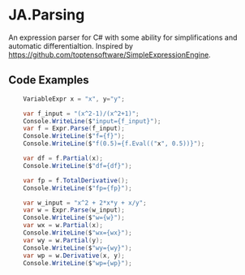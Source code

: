 # JA.Parsing
An expression parser for C# with some ability for simplifications and automatic differentialtion. Inspired by https://github.com/toptensoftware/SimpleExpressionEngine.

## Code Examples

```C#
    VariableExpr x = "x", y="y";

    var f_input = "(x^2-1)/(x^2+1)";
    Console.WriteLine($"input={f_input}");
    var f = Expr.Parse(f_input);
    Console.WriteLine($"f={f}");
    Console.WriteLine($"f(0.5)={f.Eval(("x", 0.5))}");

    var df = f.Partial(x);
    Console.WriteLine($"df={df}");

    var fp = f.TotalDerivative();
    Console.WriteLine($"fp={fp}");

    var w_input = "x^2 + 2*x*y + x/y";
    var w = Expr.Parse(w_input);
    Console.WriteLine($"w={w}");
    var wx = w.Partial(x);
    Console.WriteLine($"wx={wx}");
    var wy = w.Partial(y);
    Console.WriteLine($"wy={wy}");
    var wp = w.Derivative(x, y);
    Console.WriteLine($"wp={wp}");


```
